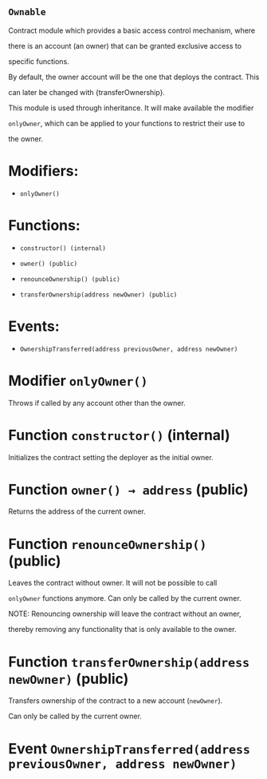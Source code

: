## `Ownable`

Contract module which provides a basic access control mechanism, where

there is an account (an owner) that can be granted exclusive access to

specific functions.

By default, the owner account will be the one that deploys the contract. This

can later be changed with {transferOwnership}.

This module is used through inheritance. It will make available the modifier

`onlyOwner`, which can be applied to your functions to restrict their use to

the owner.

# Modifiers:

- `onlyOwner()`

# Functions:

- `constructor() (internal)`

- `owner() (public)`

- `renounceOwnership() (public)`

- `transferOwnership(address newOwner) (public)`

# Events:

- `OwnershipTransferred(address previousOwner, address newOwner)`

# Modifier `onlyOwner()`

Throws if called by any account other than the owner.

# Function `constructor()` (internal)

Initializes the contract setting the deployer as the initial owner.

# Function `owner() → address` (public)

Returns the address of the current owner.

# Function `renounceOwnership()` (public)

Leaves the contract without owner. It will not be possible to call

`onlyOwner` functions anymore. Can only be called by the current owner.

NOTE: Renouncing ownership will leave the contract without an owner,

thereby removing any functionality that is only available to the owner.

# Function `transferOwnership(address newOwner)` (public)

Transfers ownership of the contract to a new account (`newOwner`).

Can only be called by the current owner.

# Event `OwnershipTransferred(address previousOwner, address newOwner)`
